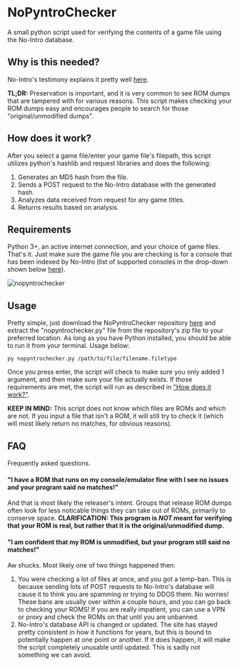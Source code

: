 # NoPyntroChecker
A small python script used for verifying the contents of a game file using the No-Intro database.
## Why is this needed?
No-Intro's testimony explains it pretty well [here](https://no-intro.org/).

**TL;DR:** Preservation is important, and it is very common to see ROM dumps that are tampered with for various reasons. This script makes checking your ROM dumps easy and encourages people to search for those "original/unmodified dumps".
## How does it work?
After you select a game file/enter your game file's filepath, this script utilizes python's hashlib and request libraries and does the following:
1. Generates an MD5 hash from the file.
2. Sends a POST request to the No-Intro database with the generated hash.
3. Analyzes data received from request for any game titles.
4. Returns results based on analysis.
## Requirements
Python 3+, an active internet connection, and your choice of game files. That's it. Just make sure the game file you are checking is for a console that has been indexed by No-Intro (list of supported consoles in the drop-down shown below [here](https://datomatic.no-intro.org/)).

![nopyntrochecker](https://raw.githubusercontent.com/dvcky/NoPyntroChecker/master/nopyntrochecker.png)
## Usage
Pretty simple, just download the NoPyntroChecker repository [here](https://github.com/dduckyy/NoPyntroChecker/archive/master.zip) and extract the "nopyntrochecker.py" file from the repository's zip file to your preferred location. As long as you have Python installed, you should be able to run it from your terminal. Usage below: 
```
py nopyntrochecker.py /path/to/file/filename.filetype
```
Once you press enter, the script will check to make sure you only added 1 argument, and then make sure your file actually exists. If those requirements are met, the script will run as described in ["How does it work?"](#how-does-it-work).

**KEEP IN MIND:** This script does not know which files are ROMs and which are not. If you input a file that isn't a ROM, it will still try to check it (which will most likely return no matches, for obvious reasons).

## FAQ
Frequently asked questions.
#### "I have a ROM that runs on my console/emulator fine with I see no issues and your program said no matches!"
And that is most likely the releaser's intent. Groups that release ROM dumps often look for less noticable things they can take out of ROMs, primarily to conserve space. **CLARIFICATION: This program is _NOT_ meant for verifying that your ROM is real, but rather that it is the original/unmodified dump.**
#### "I am confident that my ROM is unmodified, but your program still said no matches!"
Aw shucks. Most likely one of two things happened then:
1. You were checking a lot of files at once, and you got a temp-ban. This is because sending lots of POST requests to No-Intro's database will cause it to think you are spamming or trying to DDOS them. No worries! These bans are usually over within a couple hours, and you can go back to checking your ROMS! If you are really impatient, you can use a VPN or proxy and check the ROMs on that until you are unbanned.
2. No-Intro's database API is changed or updated. The site has stayed pretty consistent in how it functions for years, but this is bound to potentially happen at one point or another. If it does happen, it will make the script completely unusable until updated. This is sadly not something we can avoid.
